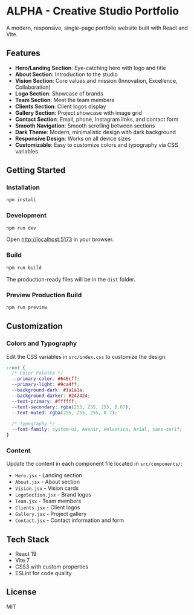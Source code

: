 # ALPHA - Creative Studio Portfolio

A modern, responsive, single-page portfolio website built with React and Vite.

## Features

- **Hero/Landing Section**: Eye-catching hero with logo and title
- **About Section**: Introduction to the studio
- **Vision Section**: Core values and mission (Innovation, Excellence, Collaboration)
- **Logo Section**: Showcase of brands
- **Team Section**: Meet the team members
- **Clients Section**: Client logos display
- **Gallery Section**: Project showcase with image grid
- **Contact Section**: Email, phone, Instagram links, and contact form
- **Smooth Navigation**: Smooth scrolling between sections
- **Dark Theme**: Modern, minimalistic design with dark background
- **Responsive Design**: Works on all device sizes
- **Customizable**: Easy to customize colors and typography via CSS variables

## Getting Started

### Installation

```bash
npm install
```

### Development

```bash
npm run dev
```

Open [http://localhost:5173](http://localhost:5173) in your browser.

### Build

```bash
npm run build
```

The production-ready files will be in the `dist` folder.

### Preview Production Build

```bash
npm run preview
```

## Customization

### Colors and Typography

Edit the CSS variables in `src/index.css` to customize the design:

```css
:root {
  /* Color Palette */
  --primary-color: #646cff;
  --primary-light: #9ca4ff;
  --background-dark: #1a1a1a;
  --background-darker: #242424;
  --text-primary: #ffffff;
  --text-secondary: rgba(255, 255, 255, 0.87);
  --text-muted: rgba(255, 255, 255, 0.7);
  
  /* Typography */
  --font-family: system-ui, Avenir, Helvetica, Arial, sans-serif;
}
```

### Content

Update the content in each component file located in `src/components/`:
- `Hero.jsx` - Landing section
- `About.jsx` - About section
- `Vision.jsx` - Vision cards
- `LogoSection.jsx` - Brand logos
- `Team.jsx` - Team members
- `Clients.jsx` - Client logos
- `Gallery.jsx` - Project gallery
- `Contact.jsx` - Contact information and form

## Tech Stack

- React 19
- Vite 7
- CSS3 with custom properties
- ESLint for code quality

## License

MIT

